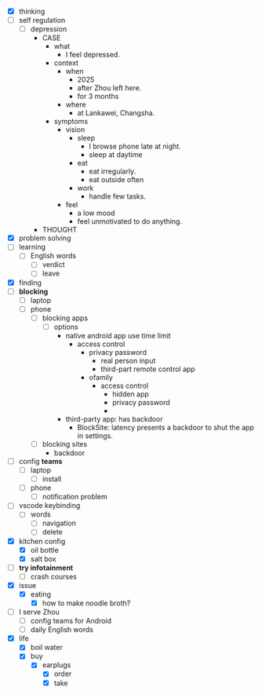 - [x] thinking
- [ ] self regulation
    - [ ] depression
        - CASE
            - what
                - I feel depressed.
            - context
                - when
                    - 2025
                    - after Zhou left here.
                    - for 3 months
                - where
                    - at Lankawei, Changsha.
            - symptoms
                - vision
                    - sleep
                        - I browse phone late at night.
                        - sleep at daytime
                    - eat
                        - eat irregularly.
                        - eat outside often
                    - work
                        - handle few tasks.
                - feel
                    - a low mood
                    - feel unmotivated to do anything.
        - THOUGHT
- [x] problem solving
- [ ] learning
    - [ ] English words
        - [ ] verdict
        - [ ] leave
- [x] finding
- [ ] **blocking**
    - [ ] laptop
    - [ ] phone
        - [ ] blocking apps
            - [ ] options
                - native android app use time limit
                    - access control
                        - privacy password
                            - real person input
                            - third-part remote control app
                        - ofamily
                            - access control
                                - hidden app
                                - privacy password
                                - 
                - third-party app: has backdoor
                    - BlockSite: latency presents a backdoor to shut the app in settings.
        - [ ] blocking sites
            - backdoor
- [ ] config **teams**
    - [ ] laptop
        - [ ] install
    - [ ] phone
        - [ ] notification problem
- [ ] vscode keybinding
    - [ ] words
        - [ ] navigation
        - [ ] delete
- [x] kitchen config
    - [x] oil bottle
    - [x] salt box
- [ ] **try infotainment**
    - [ ] crash courses
- [x] issue
    - [x] eating
        - [x] how to make noodle broth?
- [ ] I serve Zhou
    - [ ] config teams for Android
    - [ ] daily English words
- [x] life
    - [x] boil water
    - [x] buy
        - [x] earplugs
            - [x] order
            - [x] take